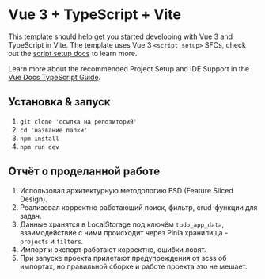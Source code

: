 # Vue 3 + TypeScript + Vite

This template should help get you started developing with Vue 3 and TypeScript in Vite. The template uses Vue 3 `<script setup>` SFCs, check out the [script setup docs](https://v3.vuejs.org/api/sfc-script-setup.html#sfc-script-setup) to learn more.

Learn more about the recommended Project Setup and IDE Support in the [Vue Docs TypeScript Guide](https://vuejs.org/guide/typescript/overview.html#project-setup).

## Установка & запуск

1. `git clone 'ссылка на репозиторий'`
2. `cd 'название папки'`
3. `npm install`
4. `npm run dev`

## Отчёт о проделанной работе

1. Использовал архитектурную методологию FSD (Feature Sliced Design).
2. Реализовал корректно работающий поиск, фильтр, crud-функции для задач.
3. Данные хранятся в LocalStorage под ключём `todo_app_data`, взаимодействие с ними происходит через Pinia хранилища - `projects` и `filters`.
4. Импорт и экспорт работают корректно, ошибки ловят.
5. При запуске проекта прилетают предупреждения от scss об импортах, но правильной сборке и работе проекта это не мешает.
